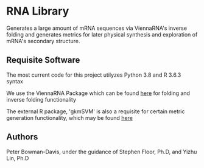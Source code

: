 # RNA Library
Generates a large amount of mRNA sequences via ViennaRNA's inverse folding and generates metrics for later physical synthesis and exploration of mRNA's secondary structure.

## Requisite Software
The most current code for this project utilyzes Python 3.8 and R 3.6.3 syntax 

We use the ViennaRNA Package which can be found [here](https://www.tbi.univie.ac.at/RNA/) for folding and inverse folding functionality

The external R package, 'gkmSVM' is also a requisite for certain metric generation functionality, which may be found [here](http://www.beerlab.org/gkmsvm/)

## Authors
Peter Bowman-Davis, under the guidance of Stephen Floor, Ph.D, and Yizhu Lin, Ph.D 
